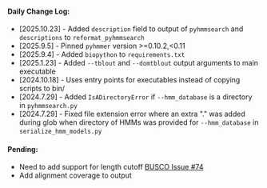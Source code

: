 #### Daily Change Log: 
* [2025.10.23] - Added `description` field to output of `pyhmmsearch` and `descriptions` to `reformat_pyhmmsearch`
* [2025.9.5] - Pinned `pyhmmer` version >=0.10.2,<0.11
* [2025.9.4] - Added `biopython` to `requirements.txt`
* [2025.1.23] - Added `--tblout` and `--domtblout` output arguments to main executable
* [2024.10.18] - Uses entry points for executables instead of copying scripts to bin/
* [2024.7.29] - Added `IsADirectoryError` if `--hmm_database` is a directory in `pyhmmsearch.py`
* [2024.7.29] - Fixed file extension error where an extra "." was added during glob when directory of HMMs was provided for `--hmm_database` in `serialize_hmm_models.py`

#### Pending: 
* Need to add support for length cutoff [BUSCO Issue #74](https://gitlab.com/ezlab/busco/-/issues/740)
* Add alignment coverage to output
